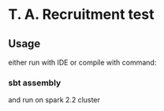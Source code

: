 # T. A. Recruitment test

## Usage
either run with IDE or compile with command:
### sbt assembly
and run on spark 2.2 cluster
